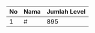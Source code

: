 | No | Nama            | Jumlah Level |
|----|-----------------|--------------|
| 1  | #    |    895        |
